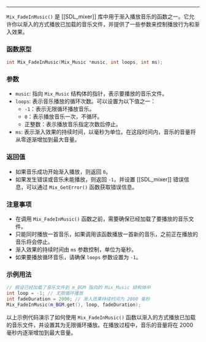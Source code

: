 
----
`Mix_FadeInMusic()` 是 [[SDL_mixer]] 库中用于渐入播放音乐的函数之一。它允许你以渐入的方式播放已加载的音乐文件，并提供了一些参数来控制播放行为和渐入效果。
### 函数原型

```cpp
int Mix_FadeInMusic(Mix_Music *music, int loops, int ms);
```
### 参数
- `music`: 指向 `Mix_Music` 结构体的指针，表示要播放的音乐文件。
- `loops`: 表示音乐播放的循环次数。可以设置为以下值之一：
  - `-1`：表示无限循环播放音乐。
  - `0`：表示播放音乐一次，不循环。
  - 正整数：表示播放音乐指定次数后停止。
- `ms`: 表示渐入效果的持续时间，以毫秒为单位。在这段时间内，音乐的音量将从零逐渐增加到最大音量。
### 返回值
- 如果音乐成功开始渐入播放，则返回 `0`。
- 如果发生错误或音乐未能播放，则返回 `-1`，并设置 [[SDL_mixer]] 错误信息，可以通过 `Mix_GetError()` 函数获取错误信息。
### 注意事项
- 在调用 `Mix_FadeInMusic()` 函数之前，需要确保已经加载了要播放的音乐文件。
- 只能同时播放一首音乐，如果调用该函数播放一首新的音乐，之前正在播放的音乐将会停止。
- 渐入效果的持续时间由 `ms` 参数控制，单位为毫秒。
- 如果要播放循环音乐，请确保 `loops` 参数设置为 `-1`。
### 示例用法
```cpp
// 假设已经加载了音乐文件到 m_BGM 指向的 Mix_Music 结构体中
int loop = -1; // 无限循环播放
int fadeDuration = 2000; // 渐入效果持续时间为 2000 毫秒
Mix_FadeInMusic(m_BGM.get(), loop, fadeDuration);
```
以上示例代码演示了如何使用 `Mix_FadeInMusic()` 函数以渐入的方式播放已加载的音乐文件，并设置其为无限循环播放。在播放过程中，音乐的音量将在 2000 毫秒内逐渐增加到最大音量。